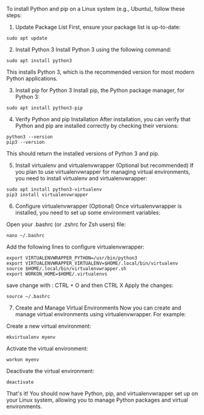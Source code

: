 To install Python and pip on a Linux system (e.g., Ubuntu), follow these steps:

1. Update Package List
First, ensure your package list is up-to-date:
```
sudo apt update
```

2. Install Python 3
Install Python 3 using the following command:

```
sudo apt install python3
```

This installs Python 3, which is the recommended version for most modern Python applications.

3. Install pip for Python 3
Install pip, the Python package manager, for Python 3:

```
sudo apt install python3-pip
```

4. Verify Python and pip Installation
After installation, you can verify that Python and pip are installed correctly by checking their versions:
```
python3 --version
pip3 --version
```

This should return the installed versions of Python 3 and pip.

5. Install virtualenv and virtualenvwrapper (Optional but recommended)
If you plan to use virtualenvwrapper for managing virtual environments, you need to install virtualenv and virtualenvwrapper:

```
sudo apt install python3-virtualenv
pip3 install virtualenvwrapper
```

6. Configure virtualenvwrapper (Optional)
Once virtualenvwrapper is installed, you need to set up some environment variables:

Open your .bashrc (or .zshrc for Zsh users) file:

```
nano ~/.bashrc
```

Add the following lines to configure virtualenvwrapper:

```
export VIRTUALENVWRAPPER_PYTHON=/usr/bin/python3
export VIRTUALENVWRAPPER_VIRTUALENV=$HOME/.local/bin/virtualenv
source $HOME/.local/bin/virtualenvwrapper.sh
export WORKON_HOME=$HOME/.virtualenvs
```

save change with : CTRL + O and then CTRL X
Apply the changes: 
```
source ~/.bashrc
```

7. Create and Manage Virtual Environments
Now you can create and manage virtual environments using virtualenvwrapper. For example:

Create a new virtual environment:
```
mkvirtualenv myenv
```
Activate the virtual environment:

```
workon myenv
```

Deactivate the virtual environment:
```
deactivate
```
That's it! You should now have Python, pip, and virtualenvwrapper set up on your Linux system, allowing you to manage Python packages and virtual environments.

